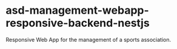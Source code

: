 # asd-management-webapp-responsive-backend-nestjs
Responsive Web App for the management of a sports association.
